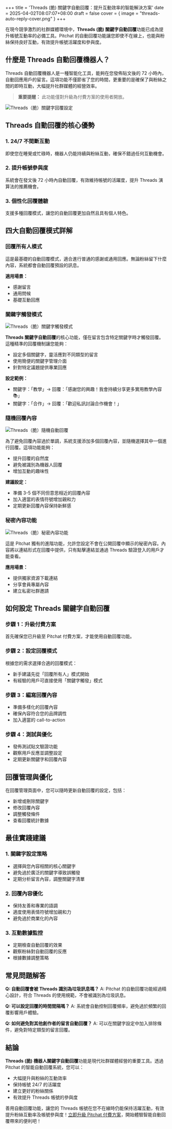 +++
title = 'Threads (脆) 關鍵字自動回覆：提升互動效率的智能解決方案'
date = 2025-04-02T08:07:07+08:00
draft = false
cover = { image = "threads-auto-reply-cover.png" }
+++

在現今競爭激烈的社群媒體環境中，**Threads (脆) 關鍵字自動回覆**功能已成為提升帳號互動率的必備工具。Pitchat 的自動回覆功能讓您即使不在線上，也能與粉絲保持良好互動，有效提升帳號活躍度和參與度。

## 什麼是 Threads 自動回覆機器人？

Threads 自動回覆機器人是一種智能化工具，能夠在您發佈貼文後的 72 小時內，自動回應用戶的留言。這項功能不僅節省了您的時間，更重要的是確保了與粉絲之間的即時互動，大幅提升社群媒體的經營效率。

> **重要提醒：** 此功能僅對升級為付費方案的使用者開放。

![Threads（脆）關鍵字回覆設定](threads-auto-reply-setting.png)

## Threads 自動回覆的核心優勢

### 1. 24/7 不間斷互動
即使您在睡覺或忙碌時，機器人仍能持續與粉絲互動，確保不錯過任何互動機會。

### 2. 提升帳號參與度
系統會在發文後 72 小時內自動回覆，有效維持帳號的活躍度，提升 Threads 演算法的推薦機會。

### 3. 個性化回覆體驗
支援多種回覆模式，讓您的自動回覆更加自然且具有個人特色。

## 四大自動回覆模式詳解

### 回覆所有人模式

這是最基礎的自動回覆模式，適合進行普通的感謝或通用回應。無論粉絲留下什麼內容，系統都會自動回覆預設的訊息。

**適用場景：**
- 感謝留言
- 通用問候
- 基礎互動回應

### 關鍵字觸發模式

![Threads（脆）關鍵字觸發模式](threads-keyword-reply.png)

**Threads 關鍵字自動回覆**的核心功能，僅在留言包含特定關鍵字時才觸發回覆。這種精準的回覆機制讓您能夠：

- 設定多個關鍵字，靈活應對不同類型的留言
- 使用簡便的關鍵字管理介面
- 針對特定議題提供專業回應

**設定範例：**
- 關鍵字：「教學」→ 回覆：「感謝您的興趣！我會持續分享更多實用教學內容 📚」
- 關鍵字：「合作」→ 回覆：「歡迎私訊討論合作機會！」

### 隨機回覆內容

![Threads（脆）隨機自動回覆](threads-random-reply.png)

為了避免回覆內容過於單調，系統支援添加多個回覆內容，並隨機選擇其中一個進行回覆。這項功能能夠：

- 提升回覆的自然度
- 避免被識別為機器人回覆
- 增加互動的趣味性

**建議設定：**
- 準備 3-5 個不同但意思相近的回覆內容
- 加入適當的表情符號增加親和力
- 定期更新回覆內容保持新鮮感

### 秘密內容功能

![Threads（脆）秘密內容功能](threads-secret-reply.png)

這是 Pitchat 獨有的進階功能，允許您設定不會在公開回覆中顯示的秘密內容。內容將以連結形式在回覆中提供，只有點擊連結並通過 Threads 驗證登入的用戶才能查看。

**應用場景：**
- 提供獨家資源下載連結
- 分享會員專屬內容
- 建立私密社群邀請

## 如何設定 Threads 關鍵字自動回覆

### 步驟 1：升級付費方案
首先確保您已升級至 Pitchat 付費方案，才能使用自動回覆功能。

### 步驟 2：設定回覆模式
根據您的需求選擇合適的回覆模式：
- 新手建議先從「回覆所有人」模式開始
- 有經驗的用戶可直接使用「關鍵字觸發」模式

### 步驟 3：編寫回覆內容
- 準備多樣化的回覆內容
- 確保內容符合您的品牌調性
- 加入適當的 call-to-action

### 步驟 4：測試與優化
- 發佈測試貼文驗證功能
- 觀察用戶反應並調整設定
- 定期更新關鍵字和回覆內容

## 回覆管理與優化

在回覆管理頁面中，您可以隨時更新自動回覆的設定，包括：

- 新增或刪除關鍵字
- 修改回覆內容
- 調整觸發條件
- 查看回覆統計數據

## 最佳實踐建議

### 1. 關鍵字設定策略
- 選擇與您內容相關的核心關鍵字
- 避免過於廣泛的關鍵字導致誤觸發
- 定期分析留言內容，調整關鍵字清單

### 2. 回覆內容優化
- 保持友善和專業的語調
- 適度使用表情符號增加親和力
- 避免過於商業化的內容

### 3. 互動數據監控
- 定期檢查自動回覆的效果
- 觀察粉絲對自動回覆的反應
- 根據數據調整策略

## 常見問題解答

**Q: 自動回覆會被 Threads 識別為垃圾訊息嗎？**
A: Pitchat 的自動回覆功能經過精心設計，符合 Threads 的使用規範，不會被識別為垃圾訊息。

**Q: 可以設定回覆的時間間隔嗎？**
A: 系統會自動控制回覆頻率，避免過於頻繁的回覆影響用戶體驗。

**Q: 如何避免對其他創作者的留言自動回覆？**
A: 可以在關鍵字設定中加入排除條件，避免對特定類型的留言回覆。

## 結論

**Threads (脆) 機器人關鍵字自動回覆**功能是現代社群媒體經營的重要工具。透過 Pitchat 的智能自動回覆系統，您可以：

- 大幅提升與粉絲的互動效率
- 保持帳號 24/7 的活躍度
- 建立更好的粉絲關係
- 有效提升 Threads 帳號的參與度

善用自動回覆功能，讓您的 Threads 帳號在您不在線時仍能保持活躍互動，有效提升粉絲互動率及帳號參與度！[立即升級 Pitchat 付費方案](https://pitchat.co)，開始體驗智能自動回覆帶來的便利吧！
